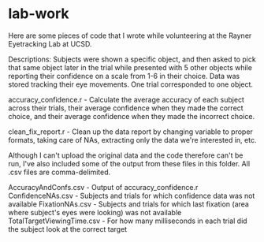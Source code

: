 # lab-work

Here are some pieces of code that I wrote while volunteering at the Rayner Eyetracking Lab at UCSD.

Descriptions:
Subjects were shown a specific object, and then asked to pick that same object later in the trial while presented with 5 
other objects while reporting their confidence on a scale from 1-6 in their choice. Data was stored tracking their eye 
movements. One trial corresponded to one object.

accuracy_confidence.r - Calculate the average accuracy of each subject across their trials, their average confidence
                        when they made the correct choice, and their average confidence when they made the incorrect choice.

clean_fix_report.r - Clean up the data report by changing variable to proper formats, taking care of NAs, extracting 
                     only the data we're interested in, etc.
                     
Although I can't upload the original data and the code therefore can't be run, I've also included some of the output from
these files in this folder. All .csv files are comma-delimited.

AccuracyAndConfs.csv - Output of accuracy_confidence.r
ConfidenceNAs.csv - Subjects and trials for which confidence data was not available
FixationNAs.csv - Subjects and trials for which last fixation (area where subject's eyes were looking) was not available
TotalTargetViewingTime.csv - For how many milliseconds in each trial did the subject look at the correct target
